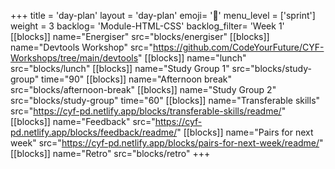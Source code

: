 +++
title = 'day-plan'
layout = 'day-plan'
emoji= '📝'
menu_level = ['sprint']
weight = 3
backlog= 'Module-HTML-CSS'
backlog_filter= 'Week 1'
[[blocks]]
name="Energiser"
src="blocks/energiser"
[[blocks]]
name="Devtools Workshop"
src="https://github.com/CodeYourFuture/CYF-Workshops/tree/main/devtools"
[[blocks]]
name="lunch"
src="blocks/lunch"
[[blocks]]
name="Study Group 1"
src="blocks/study-group"
time="90"
[[blocks]]
name="Afternoon break"
src="blocks/afternoon-break"
[[blocks]]
name="Study Group 2"
src="blocks/study-group"
time="60"
[[blocks]]
name="Transferable skills"
src="https://cyf-pd.netlify.app/blocks/transferable-skills/readme/"
[[blocks]]
name="Feedback"
src="https://cyf-pd.netlify.app/blocks/feedback/readme/"
[[blocks]]
name="Pairs for next week"
src="https://cyf-pd.netlify.app/blocks/pairs-for-next-week/readme/"
[[blocks]]
name="Retro"
src="blocks/retro"
+++
